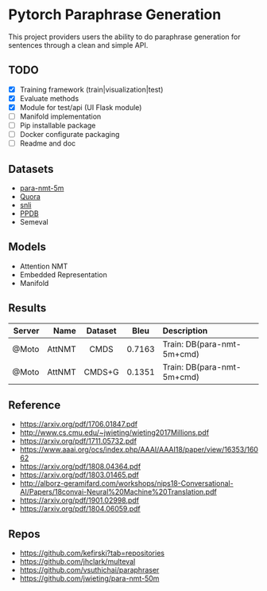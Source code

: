 # Pytorch Paraphrase Generation

This project providers users the ability to do paraphrase generation for sentences through a clean and simple API.

## TODO

- [X] Training framework (train|visualization|test)
- [X] Evaluate methods
- [X] Module for test/api (UI Flask module)
- [ ] Manifold implementation
- [ ] Pip installable package
- [ ] Docker configurate packaging
- [ ] Readme and doc

## Datasets

- [para-nmt-5m](http://www.cs.cmu.edu/~jwieting/)
- [Quora]( https://data.quora.com/First-Quora-Dataset-Release-Question-Pairs)
- [snli](https://nlp.stanford.edu/projects/snli/)
- [PPDB](http://paraphrase.org/#/download)
- Semeval

## Models

- Attention NMT
- Embedded Representation
- Manifold

## Results 

| Server   | Name     | Dataset    | Bleu      | Description                    |
|---------:|---------:|:----------:|:---------:|:-------------------------------|
| @Moto    | AttNMT   | CMDS       | 0.7163    | Train: DB(para-nmt-5m+cmd)     |
| @Moto    | AttNMT   | CMDS+G     | 0.1351    | Train: DB(para-nmt-5m+cmd)     |





## Reference

- https://arxiv.org/pdf/1706.01847.pdf
- http://www.cs.cmu.edu/~jwieting/wieting2017Millions.pdf
- https://arxiv.org/pdf/1711.05732.pdf
- https://www.aaai.org/ocs/index.php/AAAI/AAAI18/paper/view/16353/16062
- https://arxiv.org/pdf/1808.04364.pdf
- https://arxiv.org/pdf/1803.01465.pdf
- http://alborz-geramifard.com/workshops/nips18-Conversational-AI/Papers/18convai-Neural%20Machine%20Translation.pdf
- https://arxiv.org/pdf/1901.02998.pdf
- https://arxiv.org/pdf/1804.06059.pdf

## Repos

- https://github.com/kefirski?tab=repositories
- https://github.com/jhclark/multeval
- https://github.com/vsuthichai/paraphraser
- https://github.com/jwieting/para-nmt-50m

